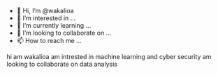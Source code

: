 - 👋 Hi, I’m @wakalioa
- 👀 I’m interested in ...
- 🌱 I’m currently learning ...
- 💞️ I’m looking to collaborate on ...
- 📫 How to reach me ...

<!---
wakalioa/wakalioa is a ✨ special ✨ repository because its `README.md` (this file) appears on your GitHub profile.
You can click the Preview link to take a look at your changes.
--->
hi am wakalioa
am intrested in machine learning and cyber security
am looking to collaborate on data analysis
